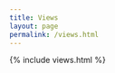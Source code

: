 ```yaml
---
title: Views
layout: page
permalink: /views.html
---
```


<body>
    {% include views.html %}
</body>

